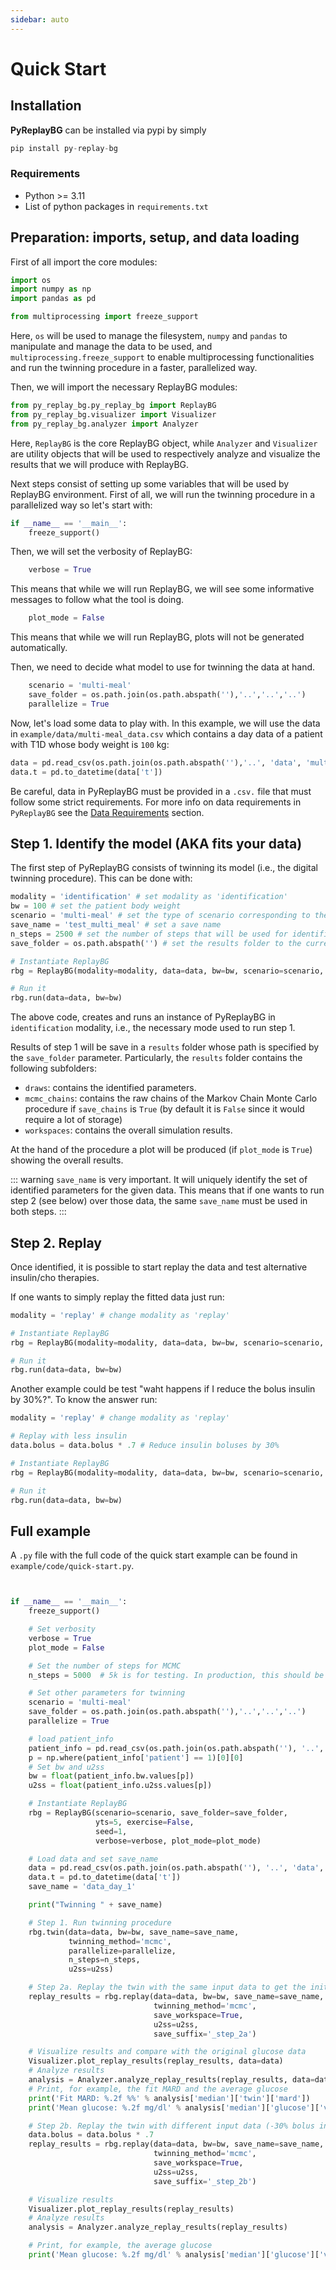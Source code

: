 ```yaml
---
sidebar: auto
---
```

# Quick Start

## Installation

**PyReplayBG** can be installed via pypi by simply 

```python
pip install py-replay-bg
```

### Requirements

* Python >= 3.11
* List of python packages in `requirements.txt`

## Preparation: imports, setup, and data loading 

First of all import the core modules:
```python
import os
import numpy as np
import pandas as pd

from multiprocessing import freeze_support
```

Here, `os` will be used to manage the filesystem, `numpy` and `pandas` to manipulate and manage the data to be used, and
`multiprocessing.freeze_support` to enable multiprocessing functionalities and run the twinning procedure in a faster,
parallelized way. 

Then, we will import the necessary ReplayBG modules:
```python
from py_replay_bg.py_replay_bg import ReplayBG
from py_replay_bg.visualizer import Visualizer
from py_replay_bg.analyzer import Analyzer
```

Here, `ReplayBG` is the core ReplayBG object, while `Analyzer` and `Visualizer` are utility objects that will be used to
respectively analyze and visualize the results that we will produce with ReplayBG.

Next steps consist of setting up some variables that will be used by ReplayBG environment. 
First of all, we will run the twinning procedure in a parallelized way so let's start with:
```python
if __name__ == '__main__':
    freeze_support()
```

Then, we will set the verbosity of ReplayBG:
```python
    verbose = True
```
This means that while we will run ReplayBG, we will see some informative messages to follow what the tool is doing. 
```python
    plot_mode = False
```
This means that while we will run ReplayBG, plots will not be generated automatically. 
 
Then, we need to decide what model to use for twinning the data at hand. 
```python
    scenario = 'multi-meal'
    save_folder = os.path.join(os.path.abspath(''),'..','..','..')
    parallelize = True
```

Now, let's load some data to play with. In this example, we will use the data in `example/data/multi-meal_data.csv` 
which contains a day data of a patient with T1D whose body weight is `100` kg:

```python
data = pd.read_csv(os.path.join(os.path.abspath(''),'..', 'data', 'multi-meal_example.csv'))
data.t = pd.to_datetime(data['t'])
```

Be careful, data in PyReplayBG must be provided in a `.csv.` file that must follow some strict requirements. For more info
on data requirements in `PyReplayBG` see the [Data Requirements](../data_requirements/README.md) 
section.

## Step 1. Identify the model (AKA fits your data)

The first step of PyReplayBG consists of twinning its model (i.e., the digital twinning procedure). This can be done
with:

```python
modality = 'identification' # set modality as 'identification'
bw = 100 # set the patient body weight
scenario = 'multi-meal' # set the type of scenario corresponding to the data at hand (can be single-meal or multi-meal)
save_name = 'test_multi_meal' # set a save name
n_steps = 2500 # set the number of steps that will be used for identification (for multi-meal it should be at least 100k)
save_folder = os.path.abspath('') # set the results folder to the current folder

# Instantiate ReplayBG
rbg = ReplayBG(modality=modality, data=data, bw=bw, scenario=scenario, save_name=save_name, save_folder=save_folder, n_steps=n_steps)

# Run it
rbg.run(data=data, bw=bw)
```

The above code, creates and runs an instance of PyReplayBG in `identification` modality, i.e., the necessary mode used 
to run step 1. 

Results of step 1 will be save in a `results` folder whose path is specified by the `save_folder` parameter.
Particularly, the `results` folder contains the following subfolders:
* `draws`: contains the identified parameters.
* `mcmc_chains`: contains the raw chains of the Markov Chain Monte Carlo procedure if `save_chains` is `True` (by 
default it is `False` since it would require a lot of storage)
* `workspaces`: contains the overall simulation results.

At the hand of the procedure a plot will be produced (if `plot_mode` is `True`) showing the overall results. 

::: warning
`save_name` is very important. It will uniquely identify the set of identified parameters for the given data. This means
that if one wants to run step 2 (see below) over those data, the same `save_name` must be used in both steps.
:::

## Step 2. Replay

Once identified, it is possible to start replay the data and test alternative insulin/cho therapies. 

If one wants to simply replay the fitted data just run:

```python
modality = 'replay' # change modality as 'replay'

# Instantiate ReplayBG
rbg = ReplayBG(modality=modality, data=data, bw=bw, scenario=scenario, save_name=save_name, save_folder=save_folder)

# Run it
rbg.run(data=data, bw=bw)
```

Another example could be test "waht happens if I reduce the bolus insulin by 30%?". To know the answer run:
```python
modality = 'replay' # change modality as 'replay'

# Replay with less insulin
data.bolus = data.bolus * .7 # Reduce insulin boluses by 30%

# Instantiate ReplayBG
rbg = ReplayBG(modality=modality, data=data, bw=bw, scenario=scenario, save_name=save_name, save_folder=save_folder)

# Run it
rbg.run(data=data, bw=bw)
```
## Full example

A `.py` file with the full code of the quick start example can be found in `example/code/quick-start.py`.

```python


if __name__ == '__main__':
    freeze_support()

    # Set verbosity
    verbose = True
    plot_mode = False

    # Set the number of steps for MCMC
    n_steps = 5000  # 5k is for testing. In production, this should be >= 50k

    # Set other parameters for twinning
    scenario = 'multi-meal'
    save_folder = os.path.join(os.path.abspath(''),'..','..','..')
    parallelize = True

    # load patient_info
    patient_info = pd.read_csv(os.path.join(os.path.abspath(''), '..', 'data', 'patient_info.csv'))
    p = np.where(patient_info['patient'] == 1)[0][0]
    # Set bw and u2ss
    bw = float(patient_info.bw.values[p])
    u2ss = float(patient_info.u2ss.values[p])

    # Instantiate ReplayBG
    rbg = ReplayBG(scenario=scenario, save_folder=save_folder,
                   yts=5, exercise=False,
                   seed=1,
                   verbose=verbose, plot_mode=plot_mode)

    # Load data and set save_name
    data = pd.read_csv(os.path.join(os.path.abspath(''), '..', 'data', 'data_day_1.csv'))
    data.t = pd.to_datetime(data['t'])
    save_name = 'data_day_1'

    print("Twinning " + save_name)

    # Step 1. Run twinning procedure
    rbg.twin(data=data, bw=bw, save_name=save_name,
             twinning_method='mcmc',
             parallelize=parallelize,
             n_steps=n_steps,
             u2ss=u2ss)

    # Step 2a. Replay the twin with the same input data to get the initial conditions for the subsequent day
    replay_results = rbg.replay(data=data, bw=bw, save_name=save_name,
                                twinning_method='mcmc',
                                save_workspace=True,
                                u2ss=u2ss,
                                save_suffix='_step_2a')

    # Visualize results and compare with the original glucose data
    Visualizer.plot_replay_results(replay_results, data=data)
    # Analyze results
    analysis = Analyzer.analyze_replay_results(replay_results, data=data)
    # Print, for example, the fit MARD and the average glucose
    print('Fit MARD: %.2f %%' % analysis['median']['twin']['mard'])
    print('Mean glucose: %.2f mg/dl' % analysis['median']['glucose']['variability']['mean_glucose'])

    # Step 2b. Replay the twin with different input data (-30% bolus insulin) to experiment how glucose changes
    data.bolus = data.bolus * .7
    replay_results = rbg.replay(data=data, bw=bw, save_name=save_name,
                                twinning_method='mcmc',
                                save_workspace=True,
                                u2ss=u2ss,
                                save_suffix='_step_2b')

    # Visualize results
    Visualizer.plot_replay_results(replay_results)
    # Analyze results
    analysis = Analyzer.analyze_replay_results(replay_results)

    # Print, for example, the average glucose
    print('Mean glucose: %.2f mg/dl' % analysis['median']['glucose']['variability']['mean_glucose'])

```